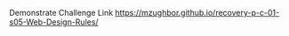 <p> Demonstrate Challenge Link
<a href="https://mzughbor.github.io/recovery-p-c-01-s05-Web-Design-Rules/"> https://mzughbor.github.io/recovery-p-c-01-s05-Web-Design-Rules/<a>
</p>
